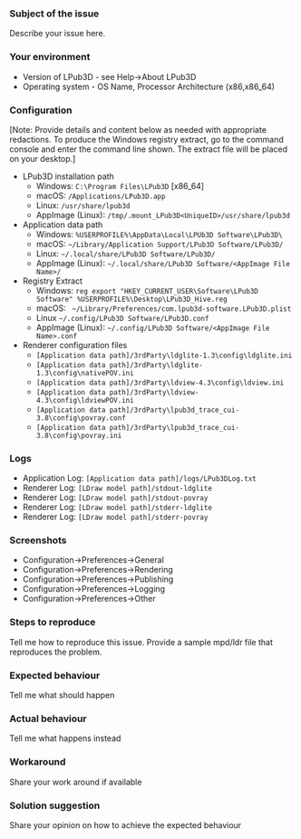 ### Subject of the issue
Describe your issue here.

### Your environment
* Version of LPub3D - see Help->About LPub3D
* Operating system - OS Name, Processor Architecture (x86,x86_64)

### Configuration
[Note: Provide details and content below as needed with appropriate redactions. To produce the Windows registry extract, go to the command console and enter the command line shown. The extract file will be placed on your desktop.]
* LPub3D installation path
  - Windows: `C:\Program Files\LPub3D` [x86_64]
  - macOS: `/Applications/LPub3D.app`
  - Linux:  `/usr/share/lpub3d`
  - AppImage (Linux): `/tmp/.mount_LPub3D<UniqueID>/usr/share/lpub3d`
* Application data path
  - Windows: `%USERPROFILE%\AppData\Local\LPUb3D Software\LPub3D\`
  - macOS: `~/Library/Application Support/LPub3D Software/LPub3D/`
  - Linux: `~/.local/share/LPub3D Software/LPub3D/`
  - AppImage (Linux): `~/.local/share/LPub3D Software/<AppImage File Name>/`
* Registry Extract
  - Windows: `reg export "HKEY_CURRENT_USER\Software\LPub3D Software" %USERPROFILE%\Desktop\LPub3D_Hive.reg`
  - macOS: ` ~/Library/Preferences/com.lpub3d-software.LPub3D.plist`
  - Linux `~/.config/LPub3D Software/LPub3D.conf`
  - AppImage (Linux): `~/.config/LPub3D Software/<AppImage File Name>.conf`
* Renderer configuration files
  - `[Application data path]/3rdParty\ldglite-1.3\config\ldglite.ini`
  - `[Application data path]/3rdParty\ldglite-1.3\config\nativePOV.ini`
  - `[Application data path]/3rdParty\ldview-4.3\config\ldview.ini`
  - `[Application data path]/3rdParty\ldview-4.3\config\ldviewPOV.ini`
  - `[Application data path]/3rdParty\lpub3d_trace_cui-3.8\config\povray.conf`
  - `[Application data path]/3rdParty\lpub3d_trace_cui-3.8\config\povray.ini`

### Logs
* Application Log: `[Application data path]/logs/LPub3DLog.txt`
* Renderer Log: `[LDraw model path]/stdout-ldglite`
* Renderer Log: `[LDraw model path]/stdout-povray`
* Renderer Log: `[LDraw model path]/stderr-ldglite`
* Renderer Log: `[LDraw model path]/stderr-povray`

### Screenshots
* Configuration->Preferences->General
* Configuration->Preferences->Rendering
* Configuration->Preferences->Publishing
* Configuration->Preferences->Logging
* Configuration->Preferences->Other

### Steps to reproduce
Tell me how to reproduce this issue.
Provide a sample mpd/ldr file that reproduces the problem.

### Expected behaviour
Tell me what should happen

### Actual behaviour
Tell me what happens instead

### Workaround
Share your work around if available

### Solution suggestion
Share your opinion on how to achieve the expected behaviour
